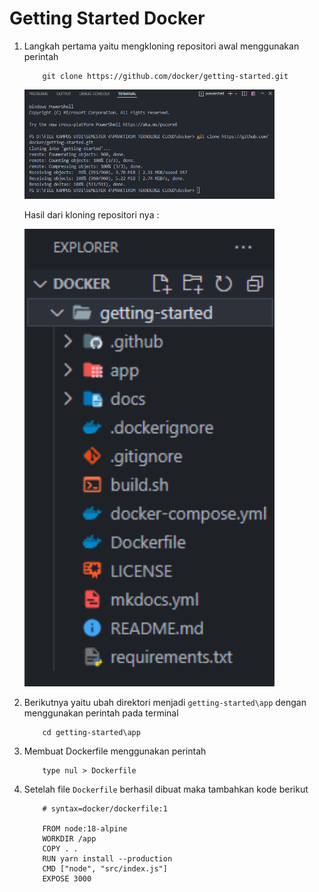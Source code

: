 # Getting Started Docker

1. Langkah pertama yaitu mengkloning repositori awal menggunakan perintah

    ```
        git clone https://github.com/docker/getting-started.git 
    ```

    <img src="https://github.com/brianbwnd06/tekn-cloud-computing/blob/master/minggu-07/gambar/gs1.png" width='400' />

    Hasil dari kloning repositori nya :

    <img src="https://github.com/brianbwnd06/tekn-cloud-computing/blob/master/minggu-07/gambar/gs2.png" width='400' />

2.  Berikutnya yaitu ubah direktori menjadi ```getting-started\app``` dengan menggunakan perintah pada terminal

    ```
        cd getting-started\app
    ```

3.  Membuat Dockerfile menggunakan perintah 
    ```
        type nul > Dockerfile
    ```

4. Setelah file ```Dockerfile``` berhasil dibuat maka tambahkan kode berikut

    ```
        # syntax=docker/dockerfile:1
   
        FROM node:18-alpine
        WORKDIR /app
        COPY . .
        RUN yarn install --production
        CMD ["node", "src/index.js"]
        EXPOSE 3000
    ```